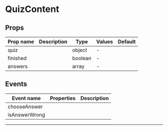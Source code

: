 # QuizContent

## Props

| Prop name | Description | Type    | Values | Default |
| --------- | ----------- | ------- | ------ | ------- |
| quiz      |             | object  | -      |         |
| finished  |             | boolean | -      |         |
| answers   |             | array   | -      |         |

## Events

| Event name    | Properties | Description |
| ------------- | ---------- | ----------- |
| chooseAnswer  |            |
| isAnswerWrong |            |

---
